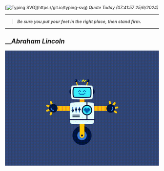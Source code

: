 [![Typing SVG](https://readme-typing-svg.herokuapp.com?font=Press+Start+2P&color=C2F784&size=35&width=900&height=100&lines=Hello+World%2C+I'm+Hung+!)](https://git.io/typing-svg) 
_Quote Today (07:41:57 25/6/2024)_
___
>**_Be sure you put your feet in the right place, then stand firm._**
___

## __**_Abraham Lincoln_**

![RobotDance](src/assets/images/robot-dancing-dribble.gif?style=center)
